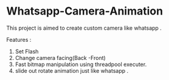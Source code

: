 # Whatsapp-Camera-Animation


This project is aimed to create custom camera like whatsapp .

Features :
1. Set Flash
2. Change camera facing(Back -Front)
3. Fast bitmap manipulation using threadpool executer.
4. slide out rotate animation just like whatsapp .

